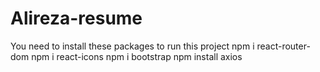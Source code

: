 # Alireza-resume
You need to install these packages to run this project 
npm i react-router-dom
npm i react-icons
npm i bootstrap
npm install axios
